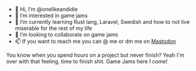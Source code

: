- 👋 Hi, I’m @onelikeandidie
- 👀 I’m interested in game jams
- 🌱 I’m currently learning Rust lang, Laravel, Swedish and how to not live miserable for the rest of my life
- 💞️ I’m looking to collaborate on game jams
- 📫 If you want to reach me you can @ me or dm me on [Mastodon](https://mastodon.social/@onelikeandidie)

You know when you spend hours on a project but never finish? Yeah I'm over with that feeling, time to finish shit. Game Jams here I come!
